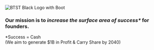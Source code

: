 ![BTST Black Logo with Boot](https://github.com/bootstrapital/.github/assets/44245221/be14d7e8-3440-4073-baaa-b98c684781c2)

### Our mission is to _increase the surface area of success*_ for founders.

*Success = Cash<br>
(We aim to generate $1B in Profit & Carry Share by 2040)

